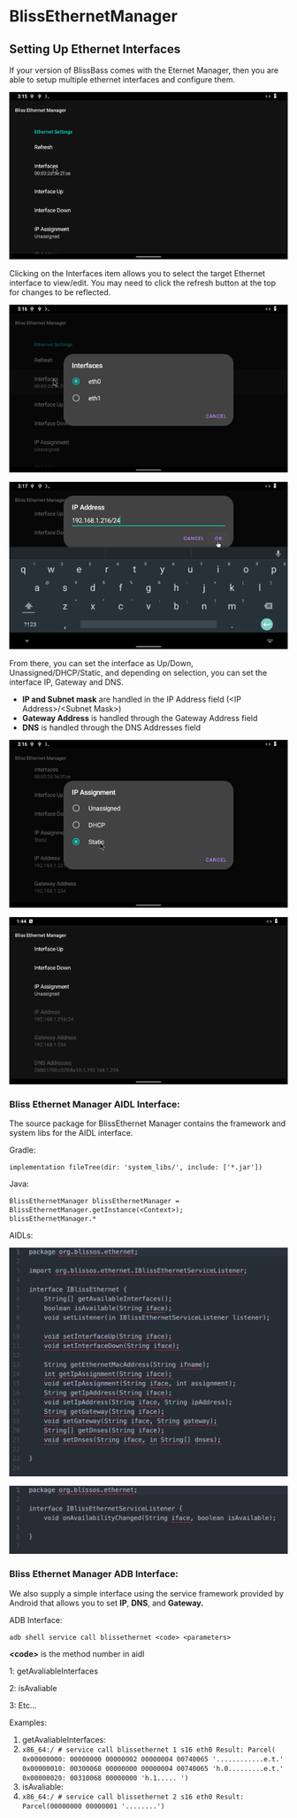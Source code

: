 # BlissEthernetManager

## Setting Up Ethernet Interfaces

If your version of BlissBass comes with the Eternet Manager, then you are able to setup multiple ethernet interfaces and configure them. 


![alt_text](images/image27.png "ethernet settings UI")


Clicking on the Interfaces item allows you to select the target Ethernet interface to view/edit. You may need to click the refresh button at the top for changes to be reflected. 


![alt_text](images/image10.png "ethernet interface selection")


![alt_text](images/image11.png "Setting static ethernet IP")


From there, you can set the interface as Up/Down, Unassigned/DHCP/Static, and depending on selection, you can set the interface IP, Gateway and DNS. 



* **IP and Subnet mask** are handled in the IP Address field (&lt;IP Address>/&lt;Subnet Mask>)
* **Gateway Address** is handled through the Gateway Address field
* **DNS** is handled through the DNS Addresses field


![alt_text](images/image22.png "select ethernet connection type")


![alt_text](images/image28.png "further info and options")


### Bliss Ethernet Manager AIDL Interface:

The source package for BlissEthernet Manager contains the framework and system libs for the AIDL interface. 

Gradle:


```
implementation fileTree(dir: 'system_libs/', include: ['*.jar'])
```


Java: 


```
BlissEthernetManager blissEthernetManager = BlissEthernetManager.getInstance(<Context>); 
blissEthernetManager.*
```


AIDLs:


![alt_text](images/image6.jpg "import and API example")


![alt_text](images/image8.jpg "interface example")



### Bliss Ethernet Manager ADB Interface:

We also supply a simple interface using the service framework provided by Android that allows you to set **IP**, **DNS**, and **Gateway.**

ADB Interface:


```
adb shell service call blissethernet <code> <parameters>
```


**&lt;code>** is the method number in aidl 

1: getAvaliableInterfaces 

2: isAvaliable 

3: Etc…

Examples:



1. getAvaliableInterfaces: 
2. `x86_64:/ # service call blissethernet 1 s16 eth0 Result: Parcel( 0x00000000: 00000000 00000002 00000004 00740065 '............e.t.' 0x00000010: 00300068 00000000 00000004 00740065 'h.0.........e.t.' 0x00000020: 00310068 00000000 'h.1..... ')`
3. isAvaliable:
4. `x86_64:/ # service call blissethernet 2 s16 eth0 Result: Parcel(00000000 00000001 '........')`